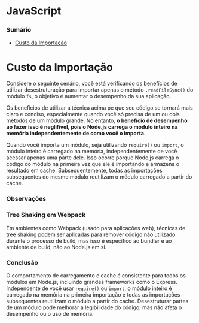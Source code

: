 # JavaScript

<!-- - Pontuar o que é JavaScript >
<!-- - Pontuar que o arquivo que trata de objetos é o objetos.md -->

### Sumário

- [Custo da Importação](#custo-importacao)

# <a id="custo-importacao">Custo da Importação</a>

Considere o seguinte cenário, você está verificando os benefícios de utilizar desestruturação para importar apenas o método `.readFileSync()` do módulo `fs`, o objetivo é aumentar o desempenho da sua aplicação.

Os benefícios de utilizar a técnica acima pe que seu código se tornará mais claro e conciso, especialmente quando você só precisa de um ou dois métodos de um módulo grande. No entanto, **o benefício de desempenho ao fazer isso é neglifível, pois o Node.js carrega o módulo inteiro na memória independentemente de como você o importa**.

Quando você importa um módulo, seja utilizando `require()` ou `import`, o módulo inteiro é carregado na memória, independentemente de você acessar apenas uma parte dele. Isso ocorre porque Node.js carrega o código do módulo na primeira vez que ele é importando e armazena o resultado em cache. Subsequentemente, todas as importações subsequentes do mesmo módulo reutilizam o módulo carregado a partir do cache.

### Observações

### Tree Shaking em Webpack

Em ambientes como Webpack (usado para aplicações web), técnicas de tree shaking podem ser aplicadas para remover código não utilizado durante o processo de build, mas isso é específico ao bundler e ao ambiente de build, não ao Node.js em si.

### Conclusão

O comportamento de carregamento e cache é consistente para todos os módulos em Node.js, incluindo grandes frameworks como o Express. Independente de você usar `require()` ou `import`, o módulo inteiro é carregado na memória na primeira importação e todas as importações subsequentes reutilizam o módulo a partir do cache. Desestruturar partes de um módulo pode melhorar a legibilidade do código, mas não afeta o desempenho ou o uso de memória.